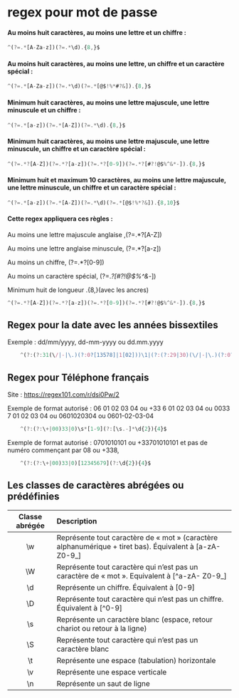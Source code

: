 # regex pour mot de passe



#### Au moins huit caractères, au moins une lettre et un chiffre :
```js
^(?=.*[A-Za-z])(?=.*\d).{8,}$
```


#### Au moins huit caractères, au moins une lettre, un chiffre et un caractère spécial :
```js
^(?=.*[A-Za-z])(?=.*\d)(?=.*[@$!%*#?&]).{8,}$
```

#### Minimum huit caractères, au moins une lettre majuscule, une lettre minuscule et un chiffre :
```js
^(?=.*[a-z])(?=.*[A-Z])(?=.*\d).{8,}$
```


#### Minimum huit caractères, au moins une lettre majuscule, une lettre minuscule, un chiffre et un caractère spécial :
```js
^(?=.*?[A-Z])(?=.*?[a-z])(?=.*?[0-9])(?=.*?[#?!@$%^&*-]).{8,}$
```


#### Minimum huit et maximum 10 caractères, au moins une lettre majuscule, une lettre minuscule, un chiffre et un caractère spécial :
```js
^(?=.*[a-z])(?=.*[A-Z])(?=.*\d)(?=.*[@$!%*?&]).{8,10}$
```

    
#### Cette regex appliquera ces règles :

Au moins une lettre majuscule anglaise ,(?=.*?[A-Z])

Au moins une lettre anglaise minuscule, (?=.*?[a-z])

Au moins un chiffre, (?=.*?[0-9])

Au moins un caractère spécial, (?=.*?[#?!@$%^&*-])

Minimum huit de longueur .{8,}(avec les ancres)

```js
^(?=.*?[A-Z])(?=.*?[a-z])(?=.*?[0-9])(?=.*?[#?!@$%^&*-]).{8,}$
```

## Regex pour la date avec les années bissextiles

Exemple : dd/mm/yyyy, dd-mm-yyyy ou dd.mm.yyyy
```js
    ^(?:(?:31(\/|-|\.)(?:0?[13578]|1[02]))\1|(?:(?:29|30)(\/|-|\.)(?:0?[13-9]|1[0-2])\2))(?:(?:1[6-9]|[2-9]\d)?\d{2})$|^(?:29(\/|-|\.)0?2\3(?:(?:(?:1[6-9]|[2-9]\d)?(?:0[48]|[2468][048]|[13579][26])|(?:(?:16|[2468][048]|[3579][26])00))))$|^(?:0?[1-9]|1\d|2[0-8])(\/|-|\.)(?:(?:0?[1-9])|(?:1[0-2]))\4(?:(?:1[6-9]|[2-9]\d)?\d{2})$
```

## Regex pour Téléphone français

Site : https://regex101.com/r/dsi0Pw/2

Exemple de format autorisé : 06 01 02 03 04 ou +33 6 01 02 03 04 ou 0033 7 01 02 03 04 ou 0601020304 ou 0601-02-03-04
```js
    ^(?:(?:\+|00)33|0)\s*[1-9](?:[\s.-]*\d{2}){4}$
```

Exemple de format autorisé : 0701010101 ou +33701010101 et pas de numéro commençant par 08 ou +338,
```js
    ^(?:(?:\+|00)33|0)[12345679](?:\d{2}){4}$
```


## Les classes de caractères abrégées ou prédéfinies


| Classe abrégée |	Description                                                                                             |
| :------------: | :------------------------------------------------------------------------------------------------------- |
| \w	         | Représente tout caractère de « mot » (caractère alphanumérique + tiret bas). Équivalent à [a-zA-Z0-9_]   |
| \W	         | Représente tout caractère qui n’est pas un caractère de « mot ». Equivalent à [^a-zA- Z0-9_]             |
| \d	         | Représente un chiffre. Équivalent à [0-9]                                                                |
| \D	         | Représente tout caractère qui n’est pas un chiffre. Équivalent à [^0-9]                                  |
| \s	         | Représente un caractère blanc (espace, retour chariot ou retour à la ligne)                              |
| \S	         | Représente tout caractère qui n’est pas un caractère blanc                                               |
| \t	         | Représente une espace (tabulation) horizontale                                                           |
| \v	         | Représente une espace verticale                                                                          |
| \n	         | Représente un saut de ligne                                                                              |